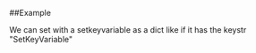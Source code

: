 
<!---
FrozenIsBool True
-->

##Example

We can set with a setkeyvariable as a dict like if it has the keystr "SetKeyVariable"